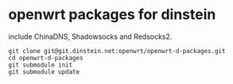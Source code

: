# openwrt packages for dinstein

include ChinaDNS, Shadowsocks and Redsocks2.

    git clone git@git.dinstein.net:openwrt/openwrt-d-packages.git
    cd openwrt-d-packages
    git submodule init
    git submodule update
